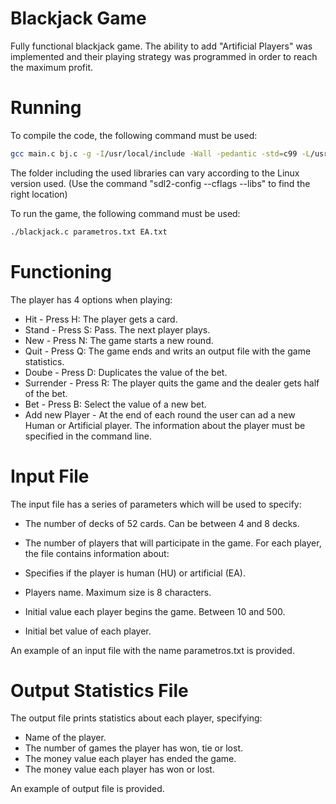 # Blackjack Game

Fully functional blackjack game. The ability to add "Artificial Players" was implemented and their playing strategy was programmed in order to reach the maximum profit.

# Running

To compile the code, the following command must be used:

```sh
gcc main.c bj.c -g -I/usr/local/include -Wall -pedantic -std=c99 -L/usr/local/lib -lm -lSDL2 -lSDL2_ttf -lSDL2_image -o blackjack
```

The folder including the used libraries can vary according to the Linux version used. (Use the command "sdl2-config --cflags --libs" to find the right location)

To run the game, the following command must be used:

```sh
./blackjack.c parametros.txt EA.txt
```


# Functioning

The player has 4 options when playing:

* Hit - Press H: The player gets a card.
* Stand - Press S: Pass. The next player plays.
* New -  Press N: The game starts a new round.
* Quit - Press Q: The game ends and writs an output file with the game statistics.
* Doube - Press D: Duplicates the value of the bet.
* Surrender - Press R: The player quits the game and the dealer gets half of the bet.
* Bet - Press B: Select the value of a new bet.
* Add new Player - At the end of each round the user can ad a new Human or Artificial player. The information about the player must be specified in the command line.

# Input File

The input file has a series of parameters which will be used to specify:

* The number of decks of 52 cards. Can be between 4 and 8 decks.
* The number of players that will participate in the game.
For each player, the file contains information about:

* Specifies if the player is human (HU) or artificial (EA).
* Players name. Maximum size is 8 characters.
* Initial value each player begins the game. Between 10 and 500.
* Initial bet value of each player. 

An example of an input file with the name parametros.txt is provided.

# Output Statistics File

The output file prints statistics about each player, specifying:

* Name of the player.
* The number of games the player has won, tie or lost.
* The money value each player has ended the game.
* The money value each player has won or lost. 

An example of output file is provided.
